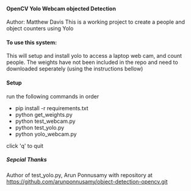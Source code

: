 #### OpenCV Yolo Webcam objected Detection 

Author: Matthew Davis
This is a working project to create a people and object counters using Yolo


#### To use this system:
This will setup and install yolo to access a laptop web cam, and count people.  The weights have not been
included in the repo and need to downloaded seperately (using the instructions bellow)

#### Setup 
run the following commands in order

* pip install -r requirements.txt
* python get_weights.py
* python test_webcam.py 
* python test_yolo.py
* python yolo_webcam.py

 click 'q' to quit

##### Sepcial Thanks 
 Author of test_yolo.py, Arun Ponnusamy with repository at 
https://github.com/arunponnusamy/object-detection-opencv.git



